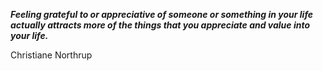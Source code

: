 _**Feeling grateful to or appreciative of someone or something in your life actually attracts more of the things that you appreciate and value into your life.**_

Christiane Northrup
